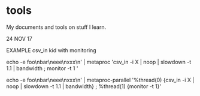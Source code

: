 # tools
My documents and tools on stuff I learn.

24 NOV 17

EXAMPLE csv_in kid with monitoring

echo -e foo\nbar\neee\nxxx\n' | metaproc 'csv_in -i X | noop | slowdown -t 1.1 | bandwidth ; monitor -t 1 '

echo -e foo\nbar\neee\nxxx\n' | metaproc-parallel '%thread(0) {csv_in -i X | noop | slowdown -t 1.1 | bandwidth} ; %thread(1) {monitor -t 1}'



